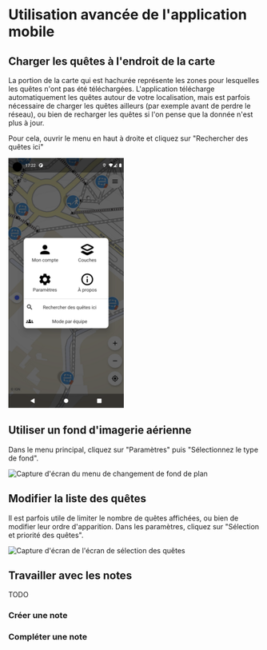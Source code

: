 # Utilisation avancée de l'application mobile

## Charger les quêtes à l'endroit de la carte

La portion de la carte qui est hachurée représente les zones pour lesquelles
les quêtes n'ont pas été téléchargées. L'application télécharge automatiquement 
les quêtes autour de votre localisation, mais est parfois nécessaire de charger 
les quêtes ailleurs (par exemple avant de perdre le réseau), ou bien de 
recharger les quêtes si l'on pense que la donnée n'est plus à jour.

Pour cela, ouvrir le menu en haut à droite et cliquez sur "Rechercher des 
quêtes ici"

![Capture d'écran du menu principal](../../img/app_main_menu.png)


## Utiliser un fond d'imagerie aérienne

Dans le menu principal, cliquez sur "Paramètres" puis "Sélectionnez le type de 
fond".

![Capture d'écran du menu de changement de fond de 
plan](../../img/app_change_map.png)


## Modifier la liste des quêtes

Il est parfois utile de limiter le nombre de quêtes affichées, ou bien de 
modifier leur ordre d'apparition. Dans les paramètres, cliquez sur "Sélection 
et priorité des quêtes".

![Capture d'écran de l'écran de sélection des 
quêtes](../../img/app_change_quests.png)

## Travailler avec les notes

TODO

### Créer une note

### Compléter une note